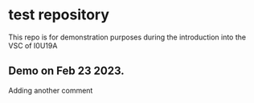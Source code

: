 # test repository

This repo is for demonstration purposes during the introduction into the VSC of I0U19A

## Demo on Feb 23 2023.

Adding another comment